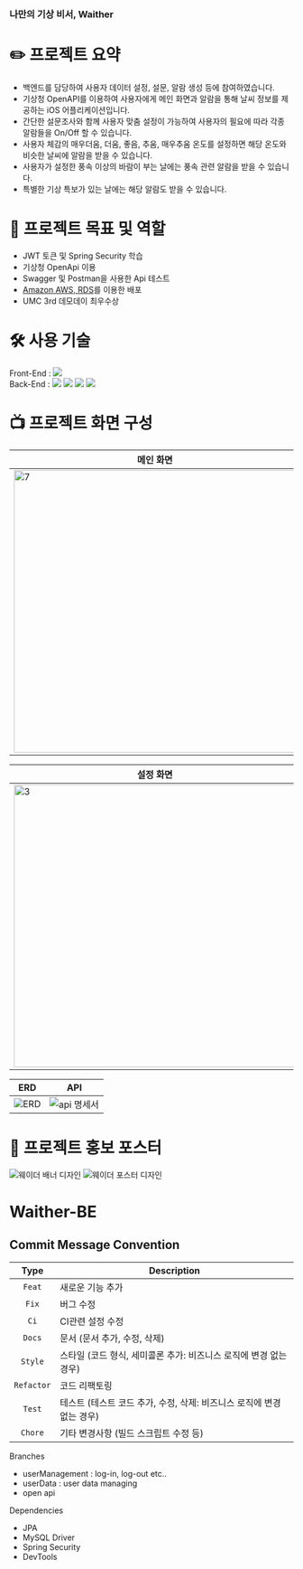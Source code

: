 ### 나만의 기상 비서, Waither

# ✏️ 프로젝트 요약
- 백엔드를 담당하여 사용자 데이터 설정, 설문, 알람 생성 등에 참여하였습니다.
- 기상청 OpenAPI를 이용하여 사용자에게 메인 화면과 알람을 통해 날씨 정보를 제공하는 iOS 어플리케이션입니다.
- 간단한 설문조사와 함께 사용자 맞춤 설정이 가능하여 사용자의 필요에 따라 각종 알람들을 On/Off 할 수 있습니다.
- 사용자 체감의 매우더움, 더움, 좋음, 추움, 매우추움 온도를 설정하면 해당 온도와 비슷한 날씨에 알람을 받을 수 있습니다.
- 사용자가 설정한 풍속 이상의 바람이 부는 날에는 풍속 관련 알람을 받을 수 있습니다.
- 특별한 기상 특보가 있는 날에는 해당 알람도 받을 수 있습니다.

# 🎯 프로젝트 목표 및 역할
- JWT 토큰 및 Spring Security 학습
- 기상청 OpenApi 이용
- Swagger 및 Postman을 사용한 Api 테스트
- [Amazon AWS, RDS](https://aws.amazon.com/ko/)를 이용한 배포
- UMC 3rd 데모데이 최우수상

# 🛠️ 사용 기술
Front-End : <img src="https://img.shields.io/badge/Swift-FA7343?style=for-the-flat&logo=swift&logoColor=white">
<br>
Back-End : <img src="https://img.shields.io/badge/Spring-6DB33F?style=for-the-flat&logo=spring&logoColor=white"> <img src="https://img.shields.io/badge/Spring_Boot-F2F4F9?style=for-the-flat&logo=spring-boot"> <img src="https://img.shields.io/badge/MySQL-005C84?style=for-the-flat&logo=mysql&logoColor=white"> <img src="https://img.shields.io/badge/Amazon_AWS-FF9900?style=for-the-flat&logo=amazonaws&logoColor=white">
# 📺 프로젝트 화면 구성

| 메인 화면 | 설문 화면 |
| ------------ | ------------ |
| <img width="500" alt="7" src="https://github.com/seheonnn/Waither-BE/assets/101795921/a4f9c513-2e4a-4413-a41b-bb9c00e28e60"> | <img width="500" alt="2" src="https://github.com/seheonnn/Waither-BE/assets/101795921/af801346-d0ba-4655-bcc9-d1a05f921c76"> |

| 설정 화면 | 알림 설정 | 사용자 맞춤 설정 | 풍량, 풍속 설정 |
| ------------ | ----------- | ----------- | ----------- |
| <img width="500" alt="3" src="https://github.com/seheonnn/Waither-BE/assets/101795921/c86712db-3e8c-4a58-8b2d-91a6ee1a124c"> | <img width="500" alt="4" src="https://github.com/seheonnn/Waither-BE/assets/101795921/e3161e62-47d6-497f-8f3c-71a72b43385a"> | <img width="500" alt="5" src="https://github.com/seheonnn/Waither-BE/assets/101795921/d7c4d0de-2f96-441f-9781-47d3251db31f"> | <img width="500" alt="6" src="https://github.com/seheonnn/Waither-BE/assets/101795921/7e97ac00-6d7b-4b7c-85d8-1dbc7ccbdc31"> |

| ERD | API |
| ------------ | ------------ |
| ![ERD](https://github.com/seheonnn/Waither-BE/assets/101795921/9685d057-1388-4a6a-88e3-af3128286c82) | ![api 명세서](https://github.com/seheonnn/Waither-BE/assets/101795921/cd36b6a3-f7c0-4305-b1c7-5858e996e717) |

# 📢 프로젝트 홍보 포스터

![웨이더 배너 디자인](https://user-images.githubusercontent.com/69234788/223329313-1132cb19-7567-405f-babc-52426897f16f.jpeg)
![웨이더 포스터 디자인](https://user-images.githubusercontent.com/69234788/223329302-4eb8869a-9327-4f2d-a9c7-1d78cd31871e.jpeg)

# Waither-BE
## Commit Message Convention

|    Type     | Description  |
|:-----------:|---|
|   `Feat`    | 새로운 기능 추가 |
|    `Fix`    | 버그 수정 |
|    `Ci`     | CI관련 설정 수정 |
|   `Docs`    | 문서 (문서 추가, 수정, 삭제) |
|   `Style`   | 스타일 (코드 형식, 세미콜론 추가: 비즈니스 로직에 변경 없는 경우) |
| `Refactor`  | 코드 리팩토링 |
|   `Test`    | 테스트 (테스트 코드 추가, 수정, 삭제: 비즈니스 로직에 변경 없는 경우) |
|   `Chore`   | 기타 변경사항 (빌드 스크립트 수정 등) |

Branches
- userManagement : log-in, log-out etc..
- userData : user data managing
- open api 

Dependencies
- JPA 
- MySQL Driver
- Spring Security
- DevTools
